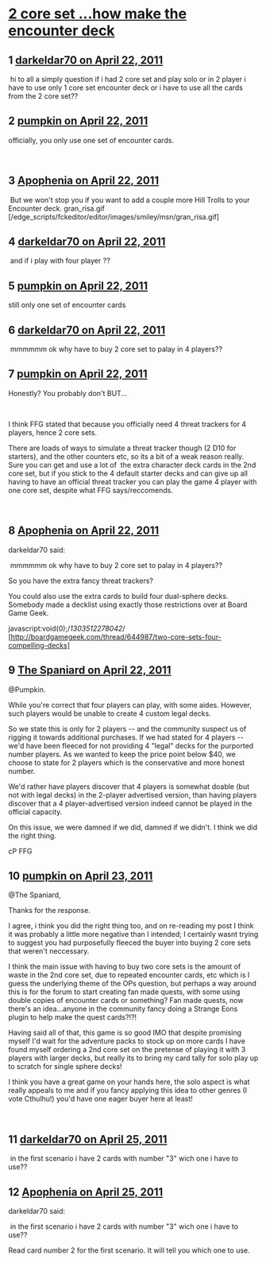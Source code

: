 # [2 core set ...how make the encounter deck](https://community.fantasyflightgames.com/topic/45638-2-core-set-how-make-the-encounter-deck/)

## 1 [darkeldar70 on April 22, 2011](https://community.fantasyflightgames.com/topic/45638-2-core-set-how-make-the-encounter-deck/?do=findComment&comment=457778)

 hi to all a simply question if i had 2 core set and play solo or in 2 player i have to use only 1 core set encounter deck or i have to use all the cards from the 2 core set??

## 2 [pumpkin on April 22, 2011](https://community.fantasyflightgames.com/topic/45638-2-core-set-how-make-the-encounter-deck/?do=findComment&comment=457779)

officially, you only use one set of encounter cards.

 

## 3 [Apophenia on April 22, 2011](https://community.fantasyflightgames.com/topic/45638-2-core-set-how-make-the-encounter-deck/?do=findComment&comment=457782)

 But we won't stop you if you want to add a couple more Hill Trolls to your Encounter deck. gran_risa.gif [/edge_scripts/fckeditor/editor/images/smiley/msn/gran_risa.gif]

## 4 [darkeldar70 on April 22, 2011](https://community.fantasyflightgames.com/topic/45638-2-core-set-how-make-the-encounter-deck/?do=findComment&comment=457794)

 and if i play with four player ??

## 5 [pumpkin on April 22, 2011](https://community.fantasyflightgames.com/topic/45638-2-core-set-how-make-the-encounter-deck/?do=findComment&comment=457796)

still only one set of encounter cards

## 6 [darkeldar70 on April 22, 2011](https://community.fantasyflightgames.com/topic/45638-2-core-set-how-make-the-encounter-deck/?do=findComment&comment=457798)

 mmmmmm ok why have to buy 2 core set to palay in 4 players??

## 7 [pumpkin on April 22, 2011](https://community.fantasyflightgames.com/topic/45638-2-core-set-how-make-the-encounter-deck/?do=findComment&comment=457802)

Honestly? You probably don't BUT...

 

I think FFG stated that because you officially need 4 threat trackers for 4 players, hence 2 core sets.

There are loads of ways to simulate a threat tracker though (2 D10 for starters), and the other counters etc, so its a bit of a weak reason really. Sure you can get and use a lot of  the extra character deck cards in the 2nd core set, but if you stick to the 4 default starter decks and can give up all having to have an official threat tracker you can play the game 4 player with one core set, despite what FFG says/reccomends.

 

## 8 [Apophenia on April 22, 2011](https://community.fantasyflightgames.com/topic/45638-2-core-set-how-make-the-encounter-deck/?do=findComment&comment=457803)

darkeldar70 said:

 mmmmmm ok why have to buy 2 core set to palay in 4 players??



So you have the extra fancy threat trackers? 

You could also use the extra cards to build four dual-sphere decks. Somebody made a decklist using exactly those restrictions over at Board Game Geek.

javascript:void(0);/*1303512278042*/ [http://boardgamegeek.com/thread/644987/two-core-sets-four-compelling-decks]

## 9 [The Spaniard on April 22, 2011](https://community.fantasyflightgames.com/topic/45638-2-core-set-how-make-the-encounter-deck/?do=findComment&comment=457846)

@Pumpkin.

While you're correct that four players can play, with some aides. However, such players would be unable to create 4 custom legal decks.

So we state this is only for 2 players -- and the community suspect us of rigging it towards additional purchases. If we had stated for 4 players -- we'd have been fleeced for not providing 4 "legal" decks for the purported number players. As we wanted to keep the price point below $40, we choose to state for 2 players which is the conservative and more honest number.

We'd rather have players discover that 4 players is somewhat doable (but not with legal decks) in the 2-player advertised version, than having players discover that a 4 player-advertised version indeed cannot be played in the official capacity.

On this issue, we were damned if we did, damned if we didn't. I think we did the right thing.

cP
FFG

## 10 [pumpkin on April 23, 2011](https://community.fantasyflightgames.com/topic/45638-2-core-set-how-make-the-encounter-deck/?do=findComment&comment=457928)

@The Spaniard,

Thanks for the response.

I agree, i think you did the right thing too, and on re-reading my post I think it was probably a little more negative than I intended; I certainly wasnt trying to suggest you had purposefully fleeced the buyer into buying 2 core sets that weren't neccessary.

I think the main issue with having to buy two core sets is the amount of waste in the 2nd core set, due to repeated encounter cards, etc which is I guess the underlying theme of the OPs question, but perhaps a way around this is for the forum to start creating fan made quests, with some using double copies of encounter cards or something? Fan made quests, now there's an idea...anyone in the community fancy doing a Strange Eons plugin to help make the quest cards?!?!

Having said all of that, this game is so good IMO that despite promising myself I'd wait for the adventure packs to stock up on more cards I have found myself ordering a 2nd core set on the pretense of playing it with 3 players with larger decks, but really its to bring my card tally for solo play up to scratch for single sphere decks!

I think you have a great game on your hands here, the solo aspect is what really appeals to me and if you fancy applying this idea to other genres (I vote Cthulhu!) you'd have one eager buyer here at least!

 

## 11 [darkeldar70 on April 25, 2011](https://community.fantasyflightgames.com/topic/45638-2-core-set-how-make-the-encounter-deck/?do=findComment&comment=458933)

 in the first scenario i have 2 cards with number "3" wich one i have to use??

## 12 [Apophenia on April 25, 2011](https://community.fantasyflightgames.com/topic/45638-2-core-set-how-make-the-encounter-deck/?do=findComment&comment=458940)

darkeldar70 said:

 in the first scenario i have 2 cards with number "3" wich one i have to use??



Read card number 2 for the first scenario. It will tell you which one to use.

